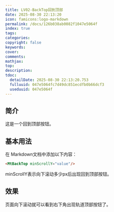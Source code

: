 ```yaml
---
title: LV02-BackTop回到顶部
date: 2025-08-30 22:13:20
icon: famicons:logo-markdown
permalink: /docs/126b038ab0082f1047e5064f
index: true
tags:
categories:
copyright: false
keywords:
cover:
comments:
mathjax:
top:
description:
tdoc:
  detailDate: 2025-08-30 22:13:20.753
  fulluuid: 047e5064fc7d49dc851ecdfb0b66dcf3
  useduuid: 047e5064f
---
```


<script setup>
import { MtBackTop } from "vitepress-theme-mist"
</script>

<!-- more -->

## 简介

这是一个回到顶部按钮。

## 基本用法

在 Markdown文档中添加以下内容：

```markdown
<MtBackTop minScrollY="value"/>
```

minScrollY表示向下滚动多少px后出现回到顶部按钮。

## 效果

页面向下滚动就可以看到右下角出现轨道顶部按钮了。

<MtBackTop minScrollY="20"/>

